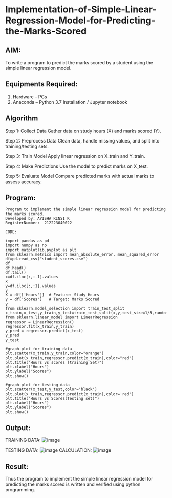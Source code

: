 # Implementation-of-Simple-Linear-Regression-Model-for-Predicting-the-Marks-Scored

## AIM:
To write a program to predict the marks scored by a student using the simple linear regression model.

## Equipments Required:
1. Hardware – PCs
2. Anaconda – Python 3.7 Installation / Jupyter notebook

## Algorithm
Step 1: Collect Data
Gather data on study hours (X) and marks scored (Y).

Step 2: Preprocess Data
Clean data, handle missing values, and split into training/testing sets.

Step 3: Train Model
Apply linear regression on X_train and Y_train.

Step 4: Make Predictions
Use the model to predict marks on X_test.

Step 5: Evaluate Model
Compare predicted marks with actual marks to assess accuracy.

## Program:
```
Program to implement the simple linear regression model for predicting the marks scored.
Developed by: AYISHA RINSI K
RegisterNumber:  212223040022

CODE:

import pandas as pd
import numpy as np
import matplotlib.pyplot as plt
from sklearn.metrics import mean_absolute_error, mean_squared_error
df=pd.read_csv("student_scores.csv")
df
df.head()
df.tail()
x=df.iloc[:,:-1].values
x
y=df.iloc[:,:1].values
y
X = df[['Hours']]  # Feature: Study Hours
y = df['Scores']   # Target: Marks Scored
y
from sklearn.model_selection import train_test_split
x_train,x_test,y_train,y_test=train_test_split(x,y,test_size=1/3,random_state=0)
from sklearn.linear_model import LinearRegression
regressor = LinearRegression()
regressor.fit(x_train,y_train)
y_pred = regressor.predict(x_test)
y_pred
y_test

#graph plot for training data
plt.scatter(x_train,y_train,color="orange")
plt.plot(x_train,regressor.predict(x_train),color="red")
plt.title("Hours vs scores (training Set)")
plt.xlabel("Hours")
plt.ylabel("Scores")
plt.show()

#graph plot for testing data
plt.scatter(x_test,y_test,color='black')
plt.plot(x_train,regressor.predict(x_train),color='red')
plt.title("Hours vs Scores(Testing set)")
plt.xlabel("Hours")
plt.ylabel("Scores")
plt.show()
```

## Output:

TRAINING DATA:
![image](https://github.com/user-attachments/assets/0050d988-0292-4392-b597-62cc4167fd03)

TESTING DATA:
![image](https://github.com/user-attachments/assets/048fd07a-edf1-427a-8895-7fd411fc6347)
CALCULATION:
![image](https://github.com/user-attachments/assets/f91b025d-ba09-4a25-a1bc-41fad6b818dc)

## Result:
Thus the program to implement the simple linear regression model for predicting the marks scored is written and verified using python programming.
